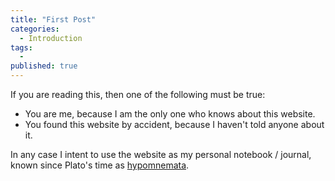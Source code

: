 ```yaml
---
title: "First Post"
categories:
  - Introduction
tags:
  - 
published: true
---
```


If you are reading this, then one of the following must be true:
- You are me, because I am the only one who knows about this website.
- You found this website by accident, because I haven't told anyone about it.

In any case I intent to use the website as my personal notebook / journal, known since Plato's time as [hypomnemata](https://en.wikipedia.org/wiki/Hypomnema#). 